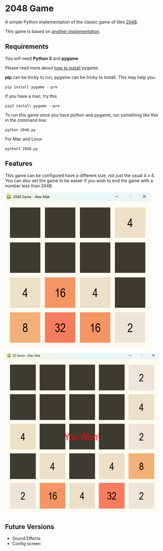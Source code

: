 # 2048 Game

A simple Python implementation of the classic game of tiles [2048](https://www.2048.org/).

This game is based on [another implementation](https://github.com/DBgirl/PyGames/blob/main/5_2048/2048.py).

## Requirements

You will need **Python 3** and **pygame**

Please read more about [how to install](https://www.pygame.org/wiki/GettingStarted) pygame.

**pip** can be tricky to run, pygame can be tricky to install. This may help you:

`pip install pygame --pre`

If you have a mac, try this

`pip3 install pygame --pre`

To run this game once you have python and pygame, run something like this in the command line:

`python 2048.py`

For Mac and Linux

`python3 2048.py`

## Features

This game can be configured have a different size, not just the usual 4 x 4.
You can also set the game to be easier if you wish to end the game with a number less than 2048.

![screenshot](https://github.com/alexcmak/2048/blob/main/images/2048.png)

![screenshot](https://github.com/alexcmak/2048/blob/main/images/32.png)

## Future Versions

* Sound Effects
* Config screen